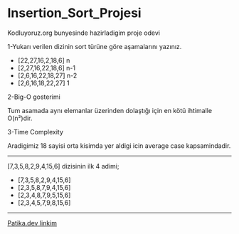 # Insertion_Sort_Projesi
Kodluyoruz.org bunyesinde hazirladigim proje odevi

1-Yukarı verilen dizinin sort türüne göre aşamalarını yazınız.

- [22,27,16,2,18,6]  n
- [2,27,16,22,18,6]  n-1
- [2,6,16,22,18,27]  n-2
- [2,6,16,18,22,27]  1

2-Big-O gosterimi

Tum asamada aynı elemanlar üzerinden dolaştığı için en kötü ihtimalle O(n²)dir.

3-Time Complexity

Aradigimiz 18 sayisi orta kisimda yer aldigi icin average case kapsamindadir.

--------
[7,3,5,8,2,9,4,15,6] dizisinin ilk 4 adimi;

- [7,3,5,8,2,9,4,15,6]
- [2,3,5,8,7,9,4,15,6]
- [2,3,4,8,7,9,5,15,6]
- [2,3,4,5,7,9,8,15,6]

--------
 [Patika.dev linkim]([www.patika.dev](https://app.patika.dev/gunestalay))